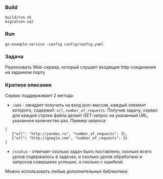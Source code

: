 ### Build
```
build/run.sh
migration.sql
```
### Run
```
go-example-service -config config/config.yaml
```

### Задача 
Реализовать Web-сервер, который слушает входящие http-соединения на заданном порту

### Краткое описание
Сервис поддерживает 2 метода:
- `/add` - ожидает получить на вход json-массив, каждый элемент которого, содержит: `url`, `number_of_requests`. 
Получив задачу, сервис для каждой строки файла делает GET-запрос на указанный URL, указанное количество раз.
Пример запроса:
```
[
   {"url": "http://yandex.ru", "number_of_requests": 3},
   {"url": "http://google.com", "number_of_requests": 3}
]
```
- `/status` - отвечает сколько задач было поставлено, сколько всего урлов содержалось в задачах, и сколько урлов обработано и запросов совершено успешно, а сколько с ошибкой.

Можно использовать любые дополнительные библиотеки.
